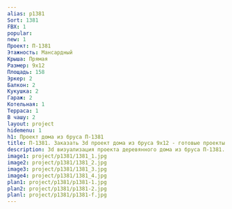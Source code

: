 ```yaml
---
alias: p1381
Sort: 1381
FBX: 1
popular: 
new: 1
Проект: П-1381
Этажность: Мансардный
Крыша: Прямая
Размер: 9х12
Площадь: 158
Эркер: 2
Балкон: 2
Кукушка: 2
Гараж: 2
Котельная: 1
Терраса: 1
В чашу: 2
layout: project
hidemenu: 1
h1: Проект дома из бруса П-1381
title: П-1381. Заказать 3d проект дома из бруса 9х12 - готовые проекты
description: 3d визуализация проекта деревянного дома из бруса П-1381. Площадь 158 м2, размер 9х12. Вы можете внести любые изменения в проект.
image1: project/p1381/1381_1.jpg
image2: project/p1381/1381_2.jpg
image3: project/p1381/1381_3.jpg
image4: project/p1381/1381_4.jpg
plan1: project/p1381/p1381-1.jpg
plan2: project/p1381/p1381-2.jpg
planl: project/p1381/p1381-f.jpg
---
```

